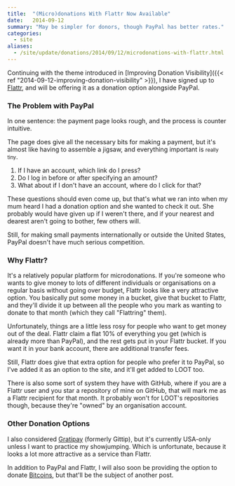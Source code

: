 ```yaml
---
title:  "(Micro)donations With Flattr Now Available"
date:   2014-09-12
summary: "May be simpler for donors, though PayPal has better rates."
categories:
  - site
aliases:
  - /site/update/donations/2014/09/12/microdonations-with-flattr.html
---
```


Continuing with the theme introduced in [Improving Donation Visibility]({{< ref "2014-09-12-improving-donation-visibility" >}}), I have signed up to [Flattr](https://flattr.com), and will be offering it as a donation option alongside PayPal.

### The Problem with PayPal

In one sentence: the payment page looks rough, and the process is counter intuitive.

The page does give all the necessary bits for making a payment, but it's almost like having to assemble a jigsaw, and everything important is <small>really tiny</small>.

1. If I have an account, which link do I press?
2. Do I log in before or after specifying an amount?
3. What about if I don't have an account, where do I click for that?

These questions should even come up, but that's what we ran into when my mum heard I had a donation option and she wanted to check it out. She probably would have given up if I weren't there, and if your nearest and dearest aren't going to bother, few others will.

Still, for making small payments internationally or outside the United States, PayPal doesn't have much serious competition.

### Why Flattr?

It's a relatively popular platform for microdonations. If you're someone who wants to give money to lots of different individuals or organisations on a regular basis without going over budget, Flattr looks like a very attractive option. You basically put some money in a bucket, give that bucket to Flattr, and they'll divide it up between all the people who you mark as wanting to donate to that month (which they call "Flattring" them).

Unfortunately, things are a little less rosy for people who want to get money out of the deal. Flattr claim a flat 10% of everything you get (which is already more than PayPal), and the rest gets put in your Flattr bucket. If you want it in your bank account, there are additional transfer fees.

Still, Flattr does give that extra option for people who prefer it to PayPal, so I've added it as an option to the site, and it'll get added to LOOT too.

There is also some sort of system they have with GitHub, where if you are a Flattr user and you star a repository of mine on GitHub, that will mark me as a Flattr recipient for that month. It probably won't for LOOT's repositories though, because they're "owned" by an organisation account.

### Other Donation Options

I also considered [Gratipay](https://gratipay.com/) (formerly Gittip), but it's currently USA-only unless I want to practice my showjumping. Which is unfortunate, because it looks a lot more attractive as a service than Flattr.

In addition to PayPal and Flattr, I will also soon be providing the option to donate [Bitcoins](https://bitcoin.org), but that'll be the subject of another post.

